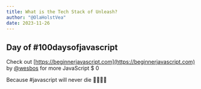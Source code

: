 ```yaml
---
title: What is the Tech Stack of Unleash?
author: "@OlaHolstVea"
date: 2023-11-26
---
```


##


## Day  of #100daysofjavascript

Check out [https://beginnerjavascript.com](https://beginnerjavascript.com) by
[@wesbos](https://twitter.com/wesbos)
 for more JavaScript
$ 0

Because #javascript will never die 💪🥳🏴‍☠️